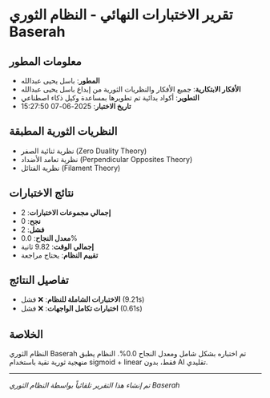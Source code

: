 # تقرير الاختبارات النهائي - النظام الثوري Baserah

## معلومات المطور
- **المطور**: باسل يحيى عبدالله
- **الأفكار الابتكارية**: جميع الأفكار والنظريات الثورية من إبداع باسل يحيى عبدالله
- **التطوير**: أكواد بدائية تم تطويرها بمساعدة وكيل ذكاء اصطناعي
- **تاريخ الاختبار**: 2025-06-07 15:27:50

## النظريات الثورية المطبقة
- نظرية ثنائية الصفر (Zero Duality Theory)
- نظرية تعامد الأضداد (Perpendicular Opposites Theory)  
- نظرية الفتائل (Filament Theory)

## نتائج الاختبارات
- **إجمالي مجموعات الاختبارات**: 2
- **نجح**: 0
- **فشل**: 2
- **معدل النجاح**: 0.0%
- **إجمالي الوقت**: 9.82 ثانية
- **تقييم النظام**: يحتاج مراجعة

## تفاصيل النتائج
- **الاختبارات الشاملة للنظام**: ❌ فشل (9.21s)
- **اختبارات تكامل الواجهات**: ❌ فشل (0.61s)

## الخلاصة
النظام الثوري Baserah تم اختباره بشكل شامل ومعدل النجاح 0.0%.
النظام يطبق منهجية ثورية نقية باستخدام sigmoid + linear فقط، بدون AI تقليدي.

---
*تم إنشاء هذا التقرير تلقائياً بواسطة النظام الثوري Baserah*
